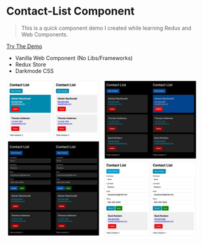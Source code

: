 # Contact-List Component

> This is a quick component demo I created while learning Redux and Web Components.

[Try The Demo](https://f1lt3r.github.io/contact-list/)

- Vanilla Web Component (No Libs/Frameworks)
- Redux Store
- Darkmode CSS

[![Screenshot of Contact-List Component](https://github.com/F1LT3R/contact-list/blob/master/contact-list-screenshots.jpg)](https://github.com/F1LT3R/contact-list/blob/master/contact-list-screenshots.jpg)
